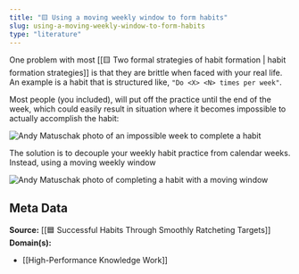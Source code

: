 ```yaml
---
title: "🟨 Using a moving weekly window to form habits"
slug: using-a-moving-weekly-window-to-form-habits
type: "literature"
---
```


One problem with most [[🟨 Two formal strategies of habit formation | habit formation strategies]] is that they are brittle when faced with your real life. An example is a habit that is structured like, `"Do <X> <N> times per week"`.

Most people (you included), will put off the practice until the end of the week, which could easily result in situation where it becomes impossible to actually accomplish the habit:

![Andy Matuschak photo of an impossible week to complete a habit](moving-window-impossible-week.png)

The solution is to decouple your weekly habit practice from calendar weeks. Instead, using a moving weekly window

![Andy Matuschak photo of completing a habit with a moving window](moving-window-weekly-window.png)

## Meta Data

**Source:** [[🟦 Successful Habits Through Smoothly Ratcheting Targets]]
**Domain(s):**
- [[High-Performance Knowledge Work]]
